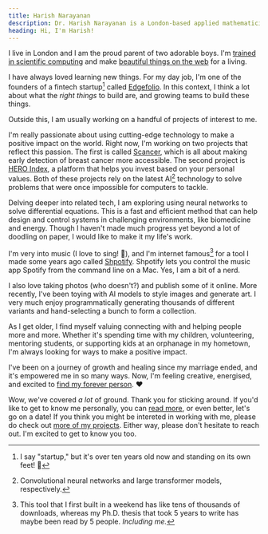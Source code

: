 ```yaml
---
title: Harish Narayanan
description: Dr. Harish Narayanan is a London-based applied mathematician, computational biologist and maker of fine web applications.
heading: Hi, I'm Harish!
---
```


I live in London and I am the proud parent of two adorable boys. I'm
[trained in scientific computing](/research/) and make [beautiful
things on the web](/projects/) for a living.

I have always loved learning new things. For my day job, I'm one of
the founders of a fintech startup[^1] called
[Edgefolio](https://edgefolio.com/). In this context, I think a lot
about what the *right things* to build are, and growing teams to build
these things.

Outside this, I am usually working on a handful of projects of
interest to me.

I'm really passionate about using cutting-edge technology to make a
positive impact on the world. Right now, I'm working on two projects
that reflect this passion. The first is called
[Scancer](https://scancer.org/about/), which is all about making early
detection of breast cancer more accessible. The second project is
[HERO Index](http://www.heroindex.io), a platform that helps you
invest based on your personal values. Both of these projects rely on
the latest AI[^2] technology to solve problems that were once
impossible for computers to tackle.

Delving deeper into related tech, I am exploring using neural networks
to solve differential equations. This is a fast and efficient method
that can help design and control systems in challenging environments,
like biomedicine and energy. Though I haven't made much progress yet
beyond a lot of doodling on paper, I would like to make it my life's
work.

I'm very into music (I love to sing! 🎤), and I'm internet famous[^3] for a
tool I made some years ago called
[Shpotify](https://github.com/hnarayanan/shpotify). Shpotify lets you
control the music app Spotify from the command line on a Mac. Yes, I
am a bit of a nerd.

I also love taking photos (who doesn't?) and publish some of it
online. More recently, I've been toying with AI models to style images
and generate art. I very much enjoy programmatically generating
thousands of different variants and hand-selecting a bunch to form a
collection.

As I get older, I find myself valuing connecting with and
helping people more and more. Whether it's spending time with my
children, volunteering, mentoring students, or supporting kids at an
orphanage in my hometown, I'm always looking for ways to make a
positive impact.

I've been on a journey of growth and healing since my marriage ended,
and it's empowered me in so many ways. Now, I'm feeling creative,
energised, and excited to [find my forever person](/date-me/). ❤️

Wow, we've covered *a lot* of ground. Thank you for sticking around.
If you'd like to get to know me personally, you can [read 
more](/date-me/), or even better, let's go on a date! If you think you
might be intereted in working with me, please do check out [more of my
projects](/projects/). Either way, please don't hesitate to reach out.
I'm excited to get to know you too.


[^1]: I say "startup," but it's over ten years old now and standing on
    its own feet! 💫
[^2]: Convolutional neural networks and large transformer models,
    respectively.
[^3]: This tool that I first built in a weekend has like tens of
    thousands of downloads, whereas my Ph.D. thesis that took 5 years
    to write has maybe been read by 5 people. *Including me.*



<!--

<div class="pure-g">
  <div class="pure-u-1 pure-u-sm-1-2 pure-u-md-1-3 pure-u-xl-1-4 pure-hidden-xs pure-hidden-sm">
    <img class="pure-img" src="/images/photos/harish-martina-cupcakes.jpg" alt="Harish making cupcakes">
  </div>
  <div class="pure-u-1 pure-u-sm-1-2 pure-u-md-1-3 pure-u-xl-1-4 pure-hidden-xs pure-hidden-sm">
    <img class="pure-img" src="/images/photos/harish-eivind-math.jpg" alt="Harish writing math">
  </div>
  <div class="pure-u-1 pure-u-sm-1-2 pure-u-md-1-3 pure-u-xl-1-4 pure-hidden-xs pure-hidden-sm pure-hidden-md pure-hidden-lg">
    <img class="pure-img" src="/images/photos/harish-martina-malaysia.jpg" alt="Harish on vacation">
  </div>
  <div class="pure-u-1 pure-u-sm-1-2 pure-u-md-1-3 pure-u-xl-1-4 pure-hidden-xs pure-hidden-sm pure-hidden-md pure-hidden-lg">
    <img class="pure-img" src="/images/photos/harish-varun-anju-wedding.jpg" alt="Harish at a wedding">
  </div>
  <div class="pure-u-1 pure-u-sm-1-2 pure-u-md-1-3 pure-u-xl-1-4 pure-hidden-xs">
    <img class="pure-img" src="/images/photos/harish-sleeping.jpg" alt="Harish taking a nap">
  </div>
  <div class="pure-u-1 pure-u-sm-1-2 pure-u-md-1-3 pure-u-xl-1-4 pure-hidden-xs">
    <img class="pure-img" src="/images/photos/harish-hugo-young.jpg" alt="Harish with his baby">
  </div>
  <div class="pure-u-1 pure-u-sm-1-2 pure-u-md-1-3 pure-u-xl-1-4 pure-hidden-xs">
    <img class="pure-img" src="/images/photos/harish-martina-wedding.jpg" alt="Harish at his wedding">
  </div>
  <div class="pure-u-1 pure-u-sm-1-2 pure-u-md-1-3 pure-u-xl-1-4">
    <img class="pure-img" src="/images/photos/harish-at-mollys.jpg" alt="Harish at a party">
  </div>
</div>
<div class="container">
  <article>
    <h1 id="main-description">Hi, I’m Harish Narayanan</h1>
    <p>I’m a scientific computing Ph.D. who loves learning about and building sophisticated web apps. My focus at the moment is on applications of deep learning, and understanding how to build reliable distributed systems. I share what I learn through <a href="/writing/">my writing</a>, talks and <a href="/projects/">open source projects</a>.</p>
    <p>If this stuff is exciting to you too, do <a href="mailto:mail@harishnarayanan.org">get in touch</a>!</p>
    <p>I’m currently one of the founders at <a href="https://edgefolio.com/">Edgefolio</a>, a startup building effective solutions for different stakeholders in the asset management industry. My everyday work involves defining innovative products, shipping high-quality code, and growing and leading a team. Previously, I was an applied mathematician and computational biologist studying a range of <a href="/research/">interesting problems in biophysics</a>. You can find out more about my professional history on <a href="https://www.linkedin.com/in/drharishnarayanan">LinkedIn</a>.</p>
    <p>In addition to delving into new fields and growing a startup, these past few years have seen me becoming the father of <a href="https://narayanan.co/">two cute baby boys</a>.</p>
    <p><a href="https://hachyderm.io/@harish">Being silly on Mastodon</a> is how I cope with the excitement of it all.</p>
  </article>
</div>
-->
